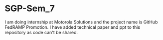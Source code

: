 # SGP-Sem_7
I am doing internship at Motorola Solutions and the project name is GitHub FedRAMP Promotion. I have added technical paper and ppt to this repository as code can't be shared.
